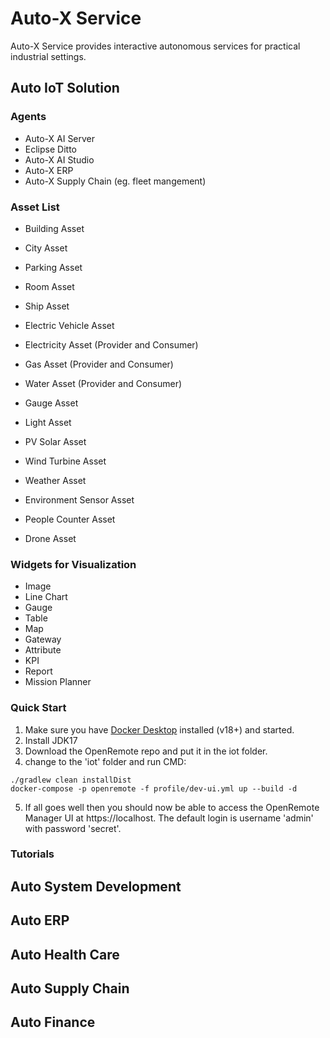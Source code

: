 # Auto-X Service

Auto-X Service provides interactive autonomous services for practical industrial settings.

## Auto IoT Solution
### Agents
- Auto-X AI Server
- Eclipse Ditto
- Auto-X AI Studio
- Auto-X ERP
- Auto-X Supply Chain (eg. fleet mangement)

### Asset List
- Building Asset
- City Asset
- Parking Asset
- Room Asset
- Ship Asset

- Electric Vehicle Asset
- Electricity Asset (Provider and Consumer)
- Gas Asset (Provider and Consumer)
- Water Asset (Provider and Consumer)
- Gauge Asset
- Light Asset
- PV Solar Asset
- Wind Turbine Asset
- Weather Asset
- Environment Sensor Asset

- People Counter Asset
- Drone Asset

### Widgets for Visualization
- Image
- Line Chart
- Gauge
- Table
- Map
- Gateway
- Attribute
- KPI
- Report
- Mission Planner

### Quick Start
1. Make sure you have [Docker Desktop](https://www.docker.com/products/docker-desktop) installed (v18+) and started. 
2. Install JDK17
3. Download the OpenRemote repo and put it in the iot folder.
4. change to the 'iot' folder and run CMD:
```
./gradlew clean installDist
docker-compose -p openremote -f profile/dev-ui.yml up --build -d
```
5. If all goes well then you should now be able to access the OpenRemote Manager UI at https://localhost. 
   The default login is username 'admin' with password 'secret'.

### Tutorials


## Auto System Development

## Auto ERP

## Auto Health Care

## Auto Supply Chain

## Auto Finance